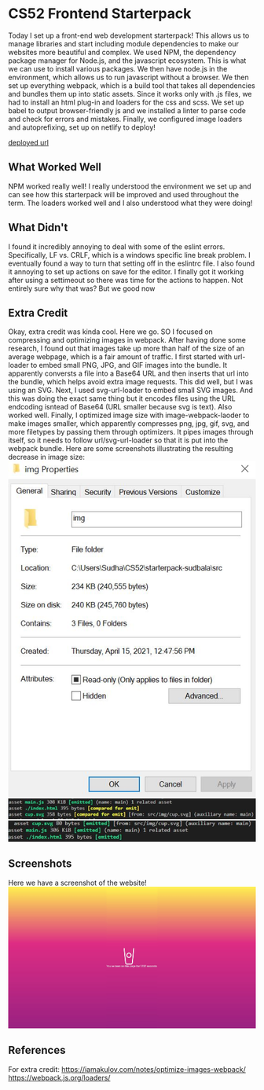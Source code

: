 # CS52 Frontend Starterpack

Today I set up a front-end web development starterpack! This allows us to manage libraries and start including module dependencies to make our websites more beautiful and complex. We used NPM, the dependency package manager for Node.js, and the javascript ecosystem. This is what we can use to install various packages. We then have node.js in the environment, which allows us to run javascript without a browser. We then set up everything webpack, which is a build tool that takes all dependencies and bundles them up into static assets. Since it works only with .js files, we had to install an html plug-in and loaders for the css and scss. We set up babel to output browser-friendly js and we installed a linter to parse code and check for errors and mistakes. Finally, we configured image loaders and autoprefixing, set up on netlify to deploy! 

[deployed url](http://url-if-deployed-here)

## What Worked Well
NPM worked really well! I really understood the environment we set up and can see how this starterpack will be improved and used throughout the term. The loaders worked well and I also understood what they were doing!

## What Didn't
I found it incredibly annoying to deal with some of the eslint errors. Specifically, LF vs. CRLF, which is a windows specific line break problem. I eventually found a way to turn that setting off in the eslintrc file. I also found it annoying to set up actions on save for the editor. I finally got it working after using a settimeout so there was time for the actions to happen. Not entirely sure why that was? But we good now

## Extra Credit
Okay, extra credit was kinda cool. Here we go. SO I focused on compressing and optimizing images in webpack. After having done some research, I found out that images take up more than half of the size of an average webpage, which is a fair amount of traffic. I first started with url-loader to embed small PNG, JPG, and GIF images into the bundle. It apparently conversts a file into a Base64 URL and then inserts that url into the bundle, which helps avoid extra image requests. This did well, but I was using an SVG. Next, I used svg-url-loader to embed small SVG images. And this was doing the exact same thing but it encodes files using the URL endcoding isntead of Base64 (URL smaller because svg is text). Also worked well. Finally, I optimized image size with image-webpack-laoder to make images smaller, which apparently compresses png, jpg, gif, svg, and more filetypes by passing them through optimizers. It pipes images through itself, so it needs to follow url/svg-url-loader so that it is put into the webpack bundle. Here are some screenshots illustrating the resulting decrease in image size:
![image info](./src/img/ss1.JPG)
![image info](./src/img/ss2.JPG)
![image info](./src/img/ss3.JPG)

## Screenshots
Here we have a screenshot of the website!
![image info](./src/img/ss4.JPG)

## References
For extra credit:
https://iamakulov.com/notes/optimize-images-webpack/
https://webpack.js.org/loaders/

